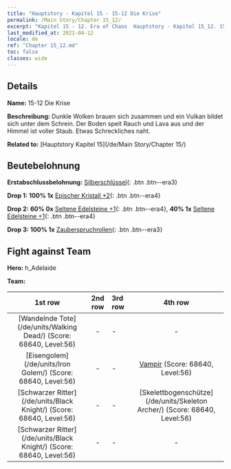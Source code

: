 ```yaml
---
title: "Hauptstory - Kapitel 15 - 15-12 Die Krise"
permalink: /Main Story/Chapter 15_12/
excerpt: "Kapitel 15 - 12. Era of Chaos  Hauptstory - Kapitel 15_12. 15-12 Die Krise"
last_modified_at: 2021-04-12
locale: de
ref: "Chapter 15_12.md"
toc: false
classes: wide
---
```


## Details

 **Name:** 15-12 Die Krise

 **Beschreibung:** Dunkle Wolken brauen sich zusammen und ein Vulkan bildet sich unter dem Schrein. Der Boden speit Rauch und Lava aus und der Himmel ist voller Staub. Etwas Schreckliches naht.

 **Related to:** [Hauptstory Kapitel 15](/de/Main Story/Chapter 15/)

## Beutebelohnung

 **Erstabschlussbelohnung:** [Silberschlüssel](/de/Items/con_693/){: .btn .btn--era3}

 **Drop 1:** **100% 1x** [Epischer Kristall +2](/de/Items/mat_52/){: .btn .btn--era4}

 **Drop 2:** **60% 0x** [Seltene Edelsteine +1](/de/Items/mat_44/){: .btn .btn--era4}, **40% 1x** [Seltene Edelsteine +1](/de/Items/mat_44/){: .btn .btn--era4}

 **Drop 3:** **100% 1x** [Zauberspruchrollen](/de/Items/con_694/){: .btn .btn--era3}


## Fight against Team
 **Hero:** h_Adelaide

 **Team:**


  | 1st row | 2nd row | 3rd row | 4th row |
  |:----:|:----:|:----|:----:|
  | [Wandelnde Tote](/de/units/Walking Dead/) (Score: 68640, Level:56)  | - | - | - |
  | [Eisengolem](/de/units/Iron Golem/) (Score: 68640, Level:56)  | - | - | [Vampir](/de/units/Vampire/) (Score: 68640, Level:56)  |
  | [Schwarzer Ritter](/de/units/Black Knight/) (Score: 68640, Level:56)  | - | - | [Skelettbogenschütze](/de/units/Skeleton Archer/) (Score: 68640, Level:56)  |
  | [Schwarzer Ritter](/de/units/Black Knight/) (Score: 68640, Level:56)  | - | - | - |


